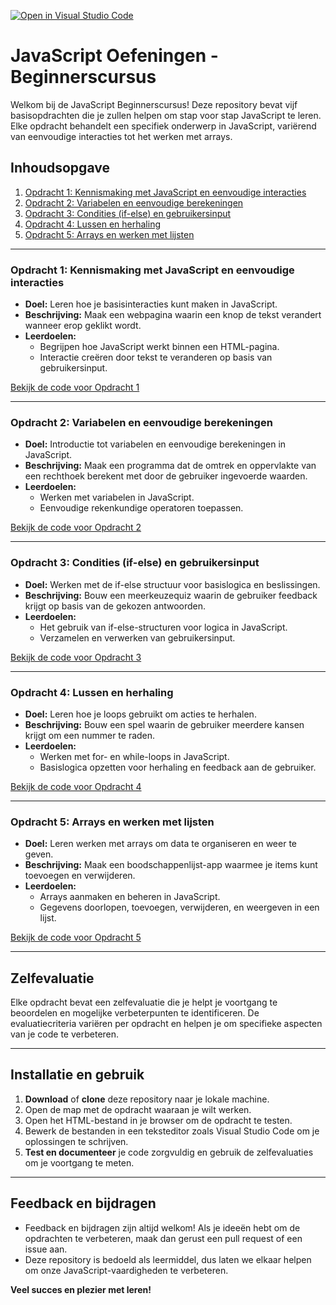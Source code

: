 [![Open in Visual Studio Code](https://classroom.github.com/assets/open-in-vscode-2e0aaae1b6195c2367325f4f02e2d04e9abb55f0b24a779b69b11b9e10269abc.svg)](https://classroom.github.com/online_ide?assignment_repo_id=17086527&assignment_repo_type=AssignmentRepo)
# JavaScript Oefeningen - Beginnerscursus

Welkom bij de JavaScript Beginnerscursus! Deze repository bevat vijf basisopdrachten die je zullen helpen om stap voor stap JavaScript te leren. Elke opdracht behandelt een specifiek onderwerp in JavaScript, variërend van eenvoudige interacties tot het werken met arrays.

## Inhoudsopgave

1. [Opdracht 1: Kennismaking met JavaScript en eenvoudige interacties](#opdracht-1-kennismaking-met-javascript-en-eenvoudige-interacties)
2. [Opdracht 2: Variabelen en eenvoudige berekeningen](#opdracht-2-variabelen-en-eenvoudige-berekeningen)
3. [Opdracht 3: Condities (if-else) en gebruikersinput](#opdracht-3-condities-if-else-en-gebruikersinput)
4. [Opdracht 4: Lussen en herhaling](#opdracht-4-lussen-en-herhaling)
5. [Opdracht 5: Arrays en werken met lijsten](#opdracht-5-arrays-en-werken-met-lijsten)

---

### Opdracht 1: Kennismaking met JavaScript en eenvoudige interacties

- **Doel:** Leren hoe je basisinteracties kunt maken in JavaScript.
- **Beschrijving:** Maak een webpagina waarin een knop de tekst verandert wanneer erop geklikt wordt.
- **Leerdoelen:**
  - Begrijpen hoe JavaScript werkt binnen een HTML-pagina.
  - Interactie creëren door tekst te veranderen op basis van gebruikersinput.
  
[Bekijk de code voor Opdracht 1](./JavascriptOpdracht01_Kennismaking/README.md)

---

### Opdracht 2: Variabelen en eenvoudige berekeningen

- **Doel:** Introductie tot variabelen en eenvoudige berekeningen in JavaScript.
- **Beschrijving:** Maak een programma dat de omtrek en oppervlakte van een rechthoek berekent met door de gebruiker ingevoerde waarden.
- **Leerdoelen:**
  - Werken met variabelen in JavaScript.
  - Eenvoudige rekenkundige operatoren toepassen.
  
[Bekijk de code voor Opdracht 2](./JavascriptOpdracht02_Variabelen-en-Operatoren)

---

### Opdracht 3: Condities (if-else) en gebruikersinput

- **Doel:** Werken met de if-else structuur voor basislogica en beslissingen.
- **Beschrijving:** Bouw een meerkeuzequiz waarin de gebruiker feedback krijgt op basis van de gekozen antwoorden.
- **Leerdoelen:**
  - Het gebruik van if-else-structuren voor logica in JavaScript.
  - Verzamelen en verwerken van gebruikersinput.
  
[Bekijk de code voor Opdracht 3](./JavascriptOpdracht03_Conditionele-statements)

---

### Opdracht 4: Lussen en herhaling

- **Doel:** Leren hoe je loops gebruikt om acties te herhalen.
- **Beschrijving:** Bouw een spel waarin de gebruiker meerdere kansen krijgt om een nummer te raden.
- **Leerdoelen:**
  - Werken met for- en while-loops in JavaScript.
  - Basislogica opzetten voor herhaling en feedback aan de gebruiker.
  
[Bekijk de code voor Opdracht 4](./JavascriptOpdracht04_Lussen-en-herhaling)

---

### Opdracht 5: Arrays en werken met lijsten

- **Doel:** Leren werken met arrays om data te organiseren en weer te geven.
- **Beschrijving:** Maak een boodschappenlijst-app waarmee je items kunt toevoegen en verwijderen.
- **Leerdoelen:**
  - Arrays aanmaken en beheren in JavaScript.
  - Gegevens doorlopen, toevoegen, verwijderen, en weergeven in een lijst.
  
[Bekijk de code voor Opdracht 5](./JavascriptOpdracht05_Arrays-en-werken-met-lijsten)

---

## Zelfevaluatie

Elke opdracht bevat een zelfevaluatie die je helpt je voortgang te beoordelen en mogelijke verbeterpunten te identificeren. De evaluatiecriteria variëren per opdracht en helpen je om specifieke aspecten van je code te verbeteren.

---

## Installatie en gebruik

1. **Download** of **clone** deze repository naar je lokale machine.
2. Open de map met de opdracht waaraan je wilt werken.
3. Open het HTML-bestand in je browser om de opdracht te testen.
4. Bewerk de bestanden in een teksteditor zoals Visual Studio Code om je oplossingen te schrijven.
5. **Test en documenteer** je code zorgvuldig en gebruik de zelfevaluaties om je voortgang te meten.

---

## Feedback en bijdragen

- Feedback en bijdragen zijn altijd welkom! Als je ideeën hebt om de opdrachten te verbeteren, maak dan gerust een pull request of een issue aan.
- Deze repository is bedoeld als leermiddel, dus laten we elkaar helpen om onze JavaScript-vaardigheden te verbeteren.

**Veel succes en plezier met leren!**

